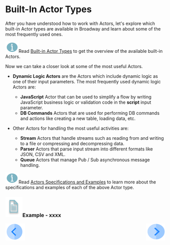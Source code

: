 # Built-In Actor Types

After you have understood how to work with Actors, let's explore which built-in Actor types are available in Broadway and learn about some of the most frequently used ones.

![info](images/information.png)Read [Built-in Actor Types](/articles/19_Broadway/04_built_in_actor_types.md) to get the overview of the available built-in Actors. 

Now we can take a closer look at some of the most useful Actors.

* **Dynamic Logic Actors** are the Actors which include dynamic logic as one of their input parameters. The most frequently used dynamic logic Actors are:
  * **JavaScript** Actor that can be used to simplify a flow by writing JavaScript business logic or validation code in the **script** input parameter.
  * **DB Commands** Actors that are used for performing DB commands and actions like creating a new table, loading data, etc.

* Other Actors for handling the most useful activities are:
  * **Stream** Actors that handle streams such as reading from and writing to a file or compressing and decompressing data.
  * **Parser** Actors that parse input stream into different formats like JSON, CSV and XML.
  * **Queue** Actors that manage Pub / Sub asynchronous message handling.

![info](images/information.png)Read [Actors Specifications and Examples](/articles/19_Broadway/actors/README.md) to learn more about the specifications and examples of each of the above Actor type.



### ![info](/academy/images/example.png)Example - xxxx


[![Previous](/articles/images/Previous.png)](08_using_actors_in_boadway_flows.md)[<img align="right" width="60" height="54" src="/articles/images/Next.png">](xxx.md)
